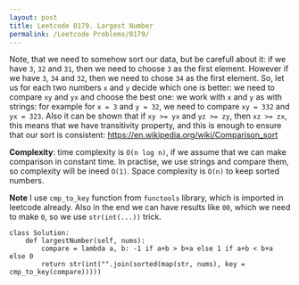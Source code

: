 ```yaml
---
layout: post
title: Leetcode 0179. Largest Number
permalink: /Leetcode Problems/0179/
---
```


Note, that we need to somehow sort our data, but be carefull about it: if we have `3`, `32` and `31`, then we need to choose `3` as the first element. However if we have `3`, `34` and `32`, then we need to chose `34` as the first element. So, let us for each two numbers `x` and `y` decide which one is better: we need to compare `xy` and `yx` and choose the best one: we work with `x` and `y` as with strings: for example for `x = 3` and `y = 32`, we need to compare `xy = 332` and `yx = 323`. Also it can be shown that if `xy >= yx` and `yz >= zy`, then `xz >= zx`, this means that we have transitivity property, and this is enough to ensure that our sort is consistent: https://en.wikipedia.org/wiki/Comparison_sort 

**Complexity**: time complexity is `O(n log n)`, if we assume that we can make comparison in constant time. In practise, we use strings and compare them, so complexity will be ineed `O(1)`. Space complexity is `O(n)` to keep sorted numbers.

**Note** I use `cmp_to_key` function from `functools` library, which is imported in leetcode already. Also in the end we can have results like `00`, which we need to make `0`, so we use `str(int(...))` trick.

```
class Solution:
    def largestNumber(self, nums):
        compare = lambda a, b: -1 if a+b > b+a else 1 if a+b < b+a else 0
        return str(int("".join(sorted(map(str, nums), key = cmp_to_key(compare)))))
```